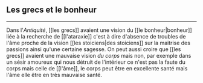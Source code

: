


## Les grecs et le bonheur

---

Dans l'*Antiquité*, [[les grecs]] avaient une vision du [[le bonheur|bonheur]] liée à la recherche de [[l'ataraxie]] c'est à dire d'absence de troubles de l'âme proche de la vision [[les stoiciens|des stoiciens]] sur la maitrise des passions ainsi qu'une certaine sagesse. On peut aussi croire que [[les grecs]] avaient une mauvaise vision *du corps* mais non, par exemple dans un sésir amoureux qui nous détruit de l'intérieur ce n'est pas la faute du corps mais celle de [[l'âme]], le corps peut être en excellente santé mais l'âme elle être en très mauvaise santé.